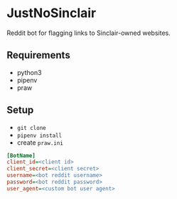 # JustNoSinclair
Reddit bot for flagging links to Sinclair-owned websites.

## Requirements
* python3
* pipenv
* praw

## Setup
* `git clone`
* `pipenv install`
* create `praw.ini`

```ini
[BotName]
client_id=<client id>
client_secret=<client secret>
username=<bot reddit username>
password=<bot reddit password>
user_agent=<custom bot user agent>
```
